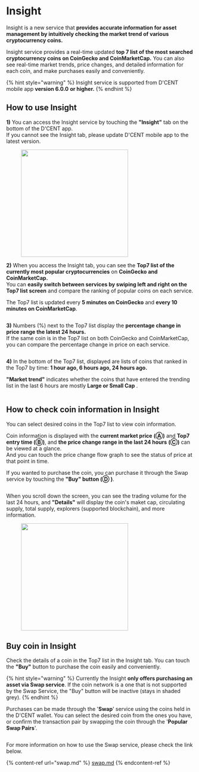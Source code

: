 # Insight

Insight is a new service that **provides accurate information for asset management by intuitively checking the market trend of various cryptocurrency coins.**

Insight service provides a real-time updated **top 7 list of the most searched cryptocurrency coins on CoinGecko and CoinMarketCap.** You can also see real-time market trends, price changes, and detailed information for each coin, and make purchases easily and conveniently.

{% hint style="warning" %}
Insight service is supported from D'CENT mobile app **version 6.0.0** **or higher.**
{% endhint %}

## How to use Insight

**1)** You can access the Insight service by touching the **"Insight"** tab on the bottom of the D'CENT app.\
If you cannot see the Insight tab, please update D'CENT mobile app to the latest version.

<div align="left"><figure><img src="../.gitbook/assets/insight-eng1.png" alt="" width="287"><figcaption></figcaption></figure></div>

**2)** When you access the Insight tab, you can see the **Top7 list of the currently most popular cryptocurrencies** on **CoinGecko and CoinMarketCap.**\
You can **easily switch between services by swiping left and right on the Top7 list screen** and compare the ranking of popular coins on each service.

The Top7 list is updated every **5 minutes on CoinGecko** and **every 10 minutes on CoinMarketCap**.

<figure><img src="../.gitbook/assets/insight-eng2.png" alt=""><figcaption></figcaption></figure>

**3)** Numbers (%) next to the Top7 list display the **percentage change in price range the latest 24 hours.**\
If the same coin is in the Top7 list on both CoinGecko and CoinMarketCap, you can compare the percentage change in price on each service.

<figure><img src="../.gitbook/assets/insight-eng3.png" alt=""><figcaption></figcaption></figure>

**4)** In the bottom of the Top7 list, displayed are lists of coins that ranked in the Top7 by time: **1 hour ago, 6 hours ago, 24 hours ago.**

**"Market trend"** indicates whether the coins that have entered the trending list in the last 6 hours are mostly **Large or Small Cap** .

<figure><img src="../.gitbook/assets/insight-eng4.png" alt=""><figcaption></figcaption></figure>

## How to check coin information in Insight

You can select desired coins in the Top7 list to view coin information.

Coin information is displayed with the **current market price** **(Ⓐ)** and **Top7 entry time (Ⓑ)**, and **the price change range in the last 24 hours** **(Ⓒ)** can be viewed at a glance.\
And you can touch the price change flow graph to see the status of price at that point in time.

If you wanted to purchase the coin, you can purchase it through the Swap service by touching the **"Buy" button (Ⓓ )**.

<figure><img src="../.gitbook/assets/insight-eng6.png" alt=""><figcaption></figcaption></figure>

When you scroll down the screen, you can see the trading volume for the last 24 hours, and **"Details"** will display the coin's maket cap, circulating supply, total supply, explorers (supported blockchain), and more information.

<div align="left"><figure><img src="../.gitbook/assets/insight-eng7.png" alt="" width="287"><figcaption></figcaption></figure></div>

## Buy coin in Insight

Check the details of a coin in the Top7 list in the Insight tab. You can touch the **"Buy"** button to purchase the coin easily and conveniently.

{% hint style="warning" %}
Currently the Insight **only offers purchasing an asset via Swap service**. If the coin network is a one that is not supported by the Swap Service, the "Buy" button will be inactive (stays in shaded grey).
{% endhint %}

Purchases can be made through the '**Swap**' service using the coins held in the D'CENT wallet. You can select the desired coin from the ones you have, or confirm the transaction pair by swapping the coin through the '**Popular Swap Pairs**'.

<figure><img src="../.gitbook/assets/insight-eng8.png" alt=""><figcaption></figcaption></figure>

For more information on how to use the Swap service, please check the link below.

{% content-ref url="swap.md" %}
[swap.md](swap.md)
{% endcontent-ref %}
